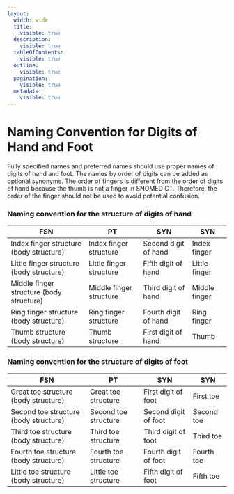 ```yaml
---
layout:
  width: wide
  title:
    visible: true
  description:
    visible: true
  tableOfContents:
    visible: true
  outline:
    visible: true
  pagination:
    visible: true
  metadata:
    visible: true
---
```


# Naming Convention for Digits of Hand and Foot

Fully specified names and preferred names should use proper names of digits of hand and foot. The names by order of digits can be added as optional synonyms. The order of fingers is different from the order of digits of hand because the thumb is not a finger in SNOMED CT. Therefore, the order of the finger should not be used to avoid potential confusion.

### Naming convention for the structure of digits of hand

| FSN | PT | SYN | SYN |
|---|---|---|---|
| Index finger structure (body structure) | Index finger structure | Second digit of hand | Index finger |
| Little finger structure (body structure) | Little finger structure | Fifth digit of hand | Little finger |
| Middle finger structure (body structure) | Middle finger structure | Third digit of hand | Middle finger |
| Ring finger structure (body structure) | Ring finger structure | Fourth digit of hand | Ring finger |
| Thumb structure (body structure) | Thumb structure | First digit of hand | Thumb |

### Naming convention for the structure of digits of foot

| FSN | PT | SYN | SYN |
|---|---|---|---|
| Great toe structure (body structure) | Great toe structure | First digit of foot | First toe |
| Second toe structure (body structure) | Second toe structure | Second digit of foot | Second toe |
| Third toe structure (body structure) | Third toe structure | Third digit of foot | Third toe |
| Fourth toe structure (body structure) | Fourth toe structure | Fourth digit of foot | Fourth toe |
| Little toe structure (body structure) | Little toe structure | Fifth digit of foot | Fifth toe |

